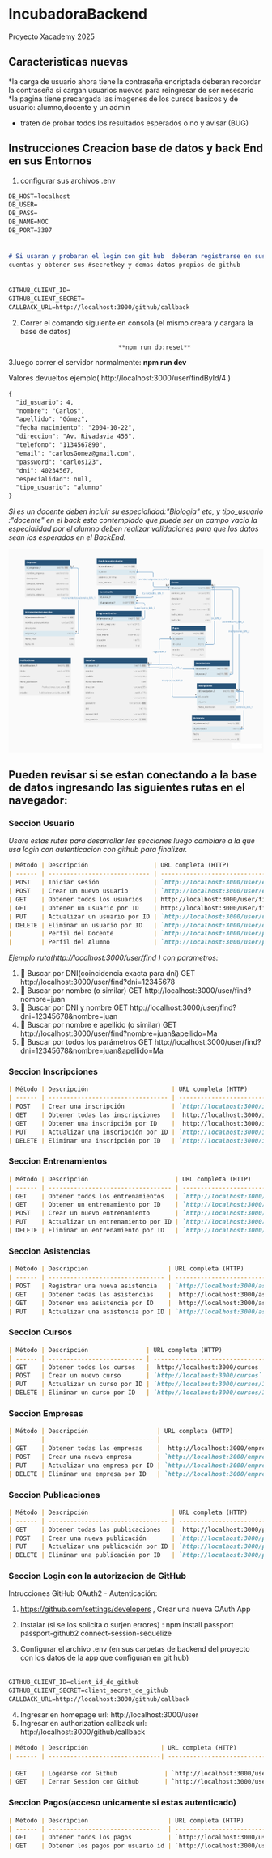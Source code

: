 # IncubadoraBackend

Proyecto Xacademy 2025

## Caracteristicas nuevas
  *la carga de usuario ahora tiene la contraseña encriptada deberan recordar la contraseña si cargan usuarios nuevos para reingresar de ser nesesario
  *la pagina tiene precargada las imagenes de los cursos basicos y de usuario: alumno,docente y un admin
  * traten de probar todos los resultados esperados o no y avisar (BUG)

## Instrucciones Creacion base de datos y back End en sus Entornos

  1. configurar sus archivos .env
  
```markdown
DB_HOST=localhost
DB_USER=
DB_PASS=
DB_NAME=NOC
DB_PORT=3307


# Si usaran y probaran el login con git hub  deberan registrarse en sus 
cuentas y obtener sus #secretkey y demas datos propios de github  


GITHUB_CLIENT_ID=
GITHUB_CLIENT_SECRET=
CALLBACK_URL=http://localhost:3000/github/callback

```

  2. Correr el comando siguiente en consola (el mismo creara y cargara la base de datos)

                                    **npm run db:reset**
   3.luego correr el servidor normalmente:
                                    **npm run dev**


Valores devueltos ejemplo( http://localhost:3000/user/findById/4 )

```markdown
{
  "id_usuario": 4,
  "nombre": "Carlos",
  "apellido": "Gómez",
  "fecha_nacimiento": "2004-10-22",
  "direccion": "Av. Rivadavia 456",
  "telefono": "1134567890",
  "email": "carlosGomez@gmail.com",
  "password": "carlos123",
  "dni": 40234567,
  "especialidad": null,
  "tipo_usuario": "alumno"
}
```

*Si es un docente deben incluir su especialidad:"Biologia" etc, y tipo_usuario :"docente" en el back esta contemplado que puede ser un campo vacio la especialidad por el alumno deben realizar validaciones para que los datos sean los esperados en el BackEnd.*


 ![Base de datos Estructura](https://github.com/acostanoeliacba/IncubadoraBackend/blob/main/assets/Xacademy-Noc-Usuarios.png)





## Pueden revisar si se estan conectando a la base de datos ingresando las siguientes rutas en el navegador:


### Seccion Usuario

*Usare estas rutas para desarrollar las secciones luego cambiare a la que usa login con autenticacion con github para finalizar.*
```Markdown
| Método | Descripción                  | URL completa (HTTP)                          ejemplo              |
| ------ | ---------------------------- | ----------------------------------------------------------------- |
| POST   | Iniciar sesión               | `http://localhost:3000/user/easy/login`                                |
| POST   | Crear un nuevo usuario       | `http://localhost:3000/user/easy/create`                               |
| GET    | Obtener todos los usuarios   | http://localhost:3000/user/find   (por dni,(nombre o similar),(apellido o similar); por omicion todos )    |
| GET    | Obtener un usuario por ID    | http://localhost:3000/user/findById/12                                 |
| PUT    | Actualizar un usuario por ID | `http://localhost:3000/user/update/12`                                 |
| DELETE | Eliminar un usuario por ID   | `http://localhost:3000/user/delete/123`                                |
|        | Perfil del Docente           | `http://localhost:3000/user/perfildocente`                             |
|        | Perfil del Alumno            | `http://localhost:3000/user/perfilalumno`                              |

```

*Ejemplo ruta(http://localhost:3000/user/find ) con parametros:*

 1. 🔎 Buscar por DNI(coincidencia exacta para dni)
    GET  http://localhost:3000/user/find?dni=12345678
 2. 🔎 Buscar por nombre (o similar)
    GET  http://localhost:3000/user/find?nombre=juan
 3. 🔎 Buscar por DNI y nombre
    GET  http://localhost:3000/user/find?dni=12345678&nombre=juan
 4. 🔎 Buscar por nombre e apellido (o similar)
    GET  http://localhost:3000/user/find?nombre=juan&apellido=Ma
 5. 🔎 Buscar por todos los parámetros
    GET  http://localhost:3000/user/find?dni=12345678&nombre=juan&apellido=Ma

### Seccion Inscripciones

```Markdown
| Método | Descripción                       | URL completa (HTTP)                        ejemplo    |
| ------ | --------------------------------- | ----------------------------------------------------- |
| POST   | Crear una inscripción             | `http://localhost:3000/inscripciones`                 |
| GET    | Obtener todas las inscripciones   |  http://localhost:3000/inscripciones                  |
| GET    | Obtener una inscripción por ID    |  http://localhost:3000/inscripciones/12               |
| PUT    | Actualizar una inscripción por ID | `http://localhost:3000/inscripciones/12 `             |
| DELETE | Eliminar una inscripción por ID   | `http://localhost:3000/inscripciones/12 `             |
```

### Seccion Entrenamientos
```Markdown
| Método | Descripción                        | URL completa (HTTP)                                   |
| ------ | ---------------------------------- | ----------------------------------------------------- |
| GET    | Obtener todos los entrenamientos   | `http://localhost:3000/entrenamientos`                |
| GET    | Obtener un entrenamiento por ID    | `http://localhost:3000/entrenamientos/12` *(ejemplo)* |
| POST   | Crear un nuevo entrenamiento       | `http://localhost:3000/entrenamientos`                |
| PUT    | Actualizar un entrenamiento por ID | `http://localhost:3000/entrenamientos/12` *(ejemplo)* |
| DELETE | Eliminar un entrenamiento por ID   | `http://localhost:3000/entrenamientos/12` *(ejemplo)* |
```
### Seccion Asistencias
```Markdown
| Método | Descripción                      | URL completa (HTTP)                       ejemplo  |
| ------ | -------------------------------- | -------------------------------------------------- |
| POST   | Registrar una nueva asistencia   | `http://localhost:3000/asistencias`                |
| GET    | Obtener todas las asistencias    |  http://localhost:3000/asistencias                 |
| GET    | Obtener una asistencia por ID    |  http://localhost:3000/asistencias/12              |
| PUT    | Actualizar una asistencia por ID | `http://localhost:3000/asistencias/12`             |
```

### Seccion Cursos

```Markdown
| Método | Descripción                | URL completa (HTTP)                  ejemplo   |
| ------ | -------------------------- | ---------------------------------------------- |
| GET    | Obtener todos los cursos   |  http://localhost:3000/cursos                  |
| POST   | Crear un nuevo curso       | `http://localhost:3000/cursos`                 |
| PUT    | Actualizar un curso por ID | `http://localhost:3000/cursos/123`             |
| DELETE | Eliminar un curso por ID   | `http://localhost:3000/cursos/123`             |
```

### Seccion Empresas

```Markdown
| Método | Descripción                   | URL completa (HTTP)                        ejemplo          |
| ------ | ----------------------------- | ----------------------------------------------------------- |
| GET    | Obtener todas las empresas    |  http://localhost:3000/empresas                             |
| POST   | Crear una nueva empresa       | `http://localhost:3000/empresas`                            |
| PUT    | Actualizar una empresa por ID | `http://localhost:3000/empresas/12`                         |
| DELETE | Eliminar una empresa por ID   | `http://localhost:3000/empresas/12`                         |
```

### Seccion Publicaciones

```Markdown
| Método | Descripción                       | URL completa (HTTP)                      ejemplo                 |
| ------ | --------------------------------- | ---------------------------------------------------------------- |
| GET    | Obtener todas las publicaciones   |  http://localhost:3000/publicaciones                             |
| POST   | Crear una nueva publicación       | `http://localhost:3000/publicaciones`                            |
| PUT    | Actualizar una publicación por ID | `http://localhost:3000/publicaciones/12`                         |
| DELETE | Eliminar una publicación por ID   | `http://localhost:3000/publicaciones/12`                         |
```

### Seccion Login con la autorizacion de GitHub

 Intrucciones GitHub OAuth2 - Autenticación: 
   1. https://github.com/settings/developers  ,    Crear una nueva OAuth App
   2. Instalar (si se los solicita o surjen errores) : npm install passport passport-github2 connect-session-sequelize

   3. Configurar el archivo .env (en sus carpetas de backend del proyecto con los datos de la app que configuran en git hub)
```Markdown

GITHUB_CLIENT_ID=client_id_de_github  
GITHUB_CLIENT_SECRET=client_secret_de_github
CALLBACK_URL=http://localhost:3000/github/callback

```
   4. Ingresar en homepage url: http://localhost:3000/user
   5. Ingresar en authorization callback url: http://localhost:3000/github/callback


```Markdown
| Método | Descripción                    | URL completa (HTTP)                                             |
| ------ | -------------------------------| ------------------------------------------------------------------------------- |

| GET    | Logearse con Github             | `http://localhost:3000/user/login
| GET    | Cerrar Session con Github       | `http://localhost:3000/user/logout
```
### Seccion Pagos(acceso unicamente si estas autenticado)
```Markdown
| Método | Descripción                      | URL completa (HTTP)                                             |
| ------ | -------------------------------  | -------------------------------------------------------------------------------
| GET    | Obtener todos los pagos          | `http://localhost:3000/user/pagos
| GET    | Obtener los pagos por usuario id | `http://localhost:3000/user/pagos/2
```
